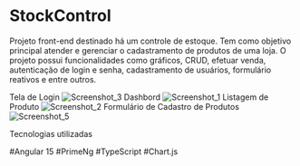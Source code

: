 # StockControl


Projeto front-end destinado há um controle de estoque. Tem como objetivo principal atender e gerenciar o cadastramento de produtos de uma loja. O projeto possui funcionalidades como gráficos, CRUD, efetuar venda, autenticação de login e senha, cadastramento de usuários, formulário reativos e entre outros.

Tela de Login
![Screenshot_3](https://github.com/JamesCode-Ts/Stock-Control/assets/63932833/c07fd53f-6d21-4128-ba3e-93cf68955aeb)
Dashbord
![Screenshot_1](https://github.com/JamesCode-Ts/Stock-Control/assets/63932833/82a1b9dd-733d-4d03-b736-6bd4f7eb1dfb)
Listagem de Produto
![Screenshot_2](https://github.com/JamesCode-Ts/Stock-Control/assets/63932833/aa68ceb7-9605-4f0e-a811-4cfdb90dc029)
Formulário de Cadastro de Produtos
![Screenshot_5](https://github.com/JamesCode-Ts/Stock-Control/assets/63932833/eedaff00-e81a-4104-91c7-54affc170469)


Tecnologias utilizadas

#Angular 15
#PrimeNg
#TypeScript
#Chart.js


